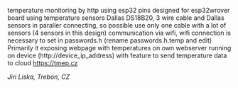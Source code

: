 
temperature monitoring by http using esp32
pins designed for esp32wrover board
using temperature sensors Dallas DS18B20, 3 wire cable and Dallas sensors in paraller connecting, so possible use only one cable with a lot of sensors (4 sensors in this design)
communication via wifi, wifi connection is necessary to set in passwords.h (rename passwords.h.temp and edit)
Primarily it  exposing webpage with temperatures on own webserver running on device (http://device_ip_address) with feature to send temperature data to cloud https://tmep.cz

*Jiri Liska, Trebon, CZ*


